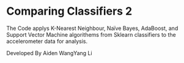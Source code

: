# Comparing Classifiers 2

The Code applys K-Nearest Neighbour, Naïve Bayes, AdaBoost, and Support Vector Machine algorithems from Sklearn classifiers to the accelerometer data for analysis.

Developed By Aiden WangYang Li
